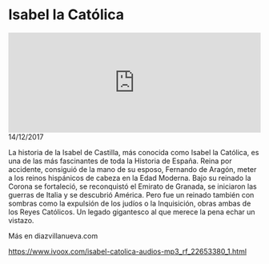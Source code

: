 # Isabel la Católica
<iframe id='audio_88903085' frameborder='0' allowfullscreen='' scrolling='no' height='200' style='width:100%;' src='https://www.ivoox.com/player_ej_22653380_6_1.html' loading='lazy'></iframe>14/12/2017

La historia de la Isabel de Castilla, más conocida como Isabel la Católica, es una de las más fascinantes de toda la Historia de España. Reina por accidente, consiguió de la mano de su esposo, Fernando de Aragón, meter a los reinos hispánicos de cabeza en la Edad Moderna. Bajo su reinado la Corona se fortaleció, se reconquistó el Emirato de Granada, se iniciaron las guerras de Italia y se descubrió América. Pero  fue un reinado también con sombras como la expulsión de los judíos o la Inquisición, obras ambas de los Reyes Católicos. Un legado gigantesco al que merece la pena echar un vistazo. 

 Más en diazvillanueva.com

https://www.ivoox.com/isabel-catolica-audios-mp3_rf_22653380_1.html
